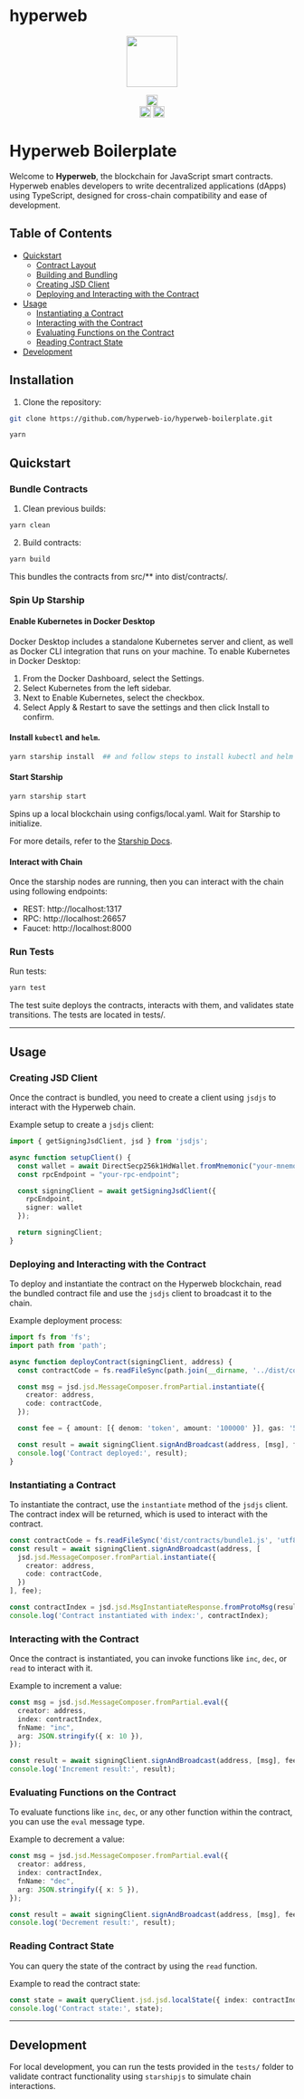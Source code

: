 # hyperweb

<p align="center" width="100%">
    <img height="90" src="https://github.com/user-attachments/assets/f672f9b8-e59a-4f44-8f51-df3e8d2eaae5" />
</p>

<p align="center" width="100%">
  <a href="https://github.com/hyperweb-io/hyperweb-boilerplate/actions/workflows/e2e-tests.yaml">
    <img height="20" src="https://github.com/hyperweb-io/hyperweb-boilerplate/actions/workflows/e2e-tests.yaml/badge.svg" />
  </a>
  <br />
   <a href="https://github.com/hyperweb-io/hyperweb-boilerplate/blob/main/LICENSE"><img height="20" src="https://img.shields.io/badge/license-MIT-blue.svg"></a>
   <a href="https://github.com/cosmology-tech/starshipjs"><img height="20" src="https://img.shields.io/badge/CI-Starship-blue"></a>
</p>

# Hyperweb Boilerplate

Welcome to **Hyperweb**, the blockchain for JavaScript smart contracts. Hyperweb enables developers to write decentralized applications (dApps) using TypeScript, designed for cross-chain compatibility and ease of development.

## Table of Contents

- [Quickstart](#quickstart)
    - [Contract Layout](#contract-layout)
    - [Building and Bundling](#building-and-bundling)
    - [Creating JSD Client](#creating-jsd-client)
    - [Deploying and Interacting with the Contract](#deploying-and-interacting-with-the-contract)
- [Usage](#usage)
    - [Instantiating a Contract](#instantiating-a-contract)
    - [Interacting with the Contract](#interacting-with-the-contract)
    - [Evaluating Functions on the Contract](#evaluating-functions-on-the-contract)
    - [Reading Contract State](#reading-contract-state)
- [Development](#development)

## Installation

1. Clone the repository:

```bash
git clone https://github.com/hyperweb-io/hyperweb-boilerplate.git

yarn
```

## Quickstart

### Bundle Contracts

1. Clean previous builds:
```bash
yarn clean
```
2. Build contracts:
```bash
yarn build
```

This bundles the contracts from src/** into dist/contracts/.

### Spin Up Starship
#### Enable Kubernetes in Docker Desktop
Docker Desktop includes a standalone Kubernetes server and client, as well as Docker CLI integration that runs on your machine.
To enable Kubernetes in Docker Desktop:

1. From the Docker Dashboard, select the Settings.
2. Select Kubernetes from the left sidebar.
3. Next to Enable Kubernetes, select the checkbox.
4. Select Apply & Restart to save the settings and then click Install to confirm.

#### Install `kubectl` and `helm`. 
```bash
yarn starship install  ## and follow steps to install kubectl and helm
```

#### Start Starship
```bash
yarn starship start
```
Spins up a local blockchain using configs/local.yaml.
Wait for Starship to initialize.

For more details, refer to the [Starship Docs](https://docs.cosmology.zone/starship/).

#### Interact with Chain
Once the starship nodes are running, then you can interact with the chain using following endpoints:
- REST: http://localhost:1317
- RPC: http://localhost:26657
- Faucet: http://localhost:8000

### Run Tests
Run tests:
```bash
yarn test
```
The test suite deploys the contracts, interacts with them, and validates state transitions. The tests are located in tests/.

---

## Usage

### Creating JSD Client

Once the contract is bundled, you need to create a client using `jsdjs` to interact with the Hyperweb chain.

Example setup to create a `jsdjs` client:

```ts
import { getSigningJsdClient, jsd } from 'jsdjs';

async function setupClient() {
  const wallet = await DirectSecp256k1HdWallet.fromMnemonic("your-mnemonic");
  const rpcEndpoint = "your-rpc-endpoint";

  const signingClient = await getSigningJsdClient({
    rpcEndpoint,
    signer: wallet
  });

  return signingClient;
}
```

### Deploying and Interacting with the Contract

To deploy and instantiate the contract on the Hyperweb blockchain, read the bundled contract file and use the `jsdjs` client to broadcast it to the chain.

Example deployment process:

```ts
import fs from 'fs';
import path from 'path';

async function deployContract(signingClient, address) {
  const contractCode = fs.readFileSync(path.join(__dirname, '../dist/contracts/bundle1.js'), 'utf8');

  const msg = jsd.jsd.MessageComposer.fromPartial.instantiate({
    creator: address,
    code: contractCode,
  });

  const fee = { amount: [{ denom: 'token', amount: '100000' }], gas: '550000' };

  const result = await signingClient.signAndBroadcast(address, [msg], fee);
  console.log('Contract deployed:', result);
}
```

### Instantiating a Contract

To instantiate the contract, use the `instantiate` method of the `jsdjs` client. The contract index will be returned, which is used to interact with the contract.

```ts
const contractCode = fs.readFileSync('dist/contracts/bundle1.js', 'utf8');
const result = await signingClient.signAndBroadcast(address, [
  jsd.jsd.MessageComposer.fromPartial.instantiate({
    creator: address,
    code: contractCode,
  })
], fee);

const contractIndex = jsd.jsd.MsgInstantiateResponse.fromProtoMsg(result.msgResponses[0]).index;
console.log('Contract instantiated with index:', contractIndex);
```

### Interacting with the Contract

Once the contract is instantiated, you can invoke functions like `inc`, `dec`, or `read` to interact with it.

Example to increment a value:

```ts
const msg = jsd.jsd.MessageComposer.fromPartial.eval({
  creator: address,
  index: contractIndex,
  fnName: "inc",
  arg: JSON.stringify({ x: 10 }),
});

const result = await signingClient.signAndBroadcast(address, [msg], fee);
console.log('Increment result:', result);
```

### Evaluating Functions on the Contract

To evaluate functions like `inc`, `dec`, or any other function within the contract, you can use the `eval` message type.

Example to decrement a value:

```ts
const msg = jsd.jsd.MessageComposer.fromPartial.eval({
  creator: address,
  index: contractIndex,
  fnName: "dec",
  arg: JSON.stringify({ x: 5 }),
});

const result = await signingClient.signAndBroadcast(address, [msg], fee);
console.log('Decrement result:', result);
```

### Reading Contract State

You can query the state of the contract by using the `read` function.

Example to read the contract state:

```ts
const state = await queryClient.jsd.jsd.localState({ index: contractIndex, key: 'value' });
console.log('Contract state:', state);
```

---

## Development

For local development, you can run the tests provided in the `tests/` folder to validate contract functionality using `starshipjs` to simulate chain interactions.
